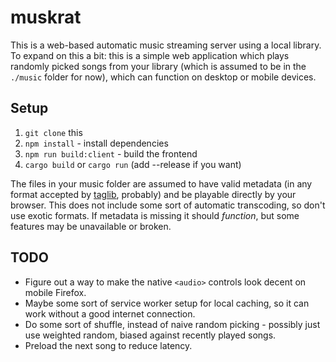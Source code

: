 # muskrat

This is a web-based automatic music streaming server using a local library.
To expand on this a bit: this is a simple web application which plays randomly picked songs from your library (which is assumed to be in the `./music` folder for now), which can function on desktop or mobile devices.

## Setup

1. `git clone` this
2. `npm install` - install dependencies
3. `npm run build:client` - build the frontend
4. `cargo build` or `cargo run` (add --release if you want)

The files in your music folder are assumed to have valid metadata (in any format accepted by [taglib](https://taglib.org/), probably) and be playable directly by your browser. 
This does not include some sort of automatic transcoding, so don't use exotic formats.
If metadata is missing it should *function*, but some features may be unavailable or broken.

## TODO

* Figure out a way to make the native `<audio>` controls look decent on mobile Firefox.
* Maybe some sort of service worker setup for local caching, so it can work without a good internet connection.
* Do some sort of shuffle, instead of naive random picking - possibly just use weighted random, biased against recently played songs.
* Preload the next song to reduce latency.